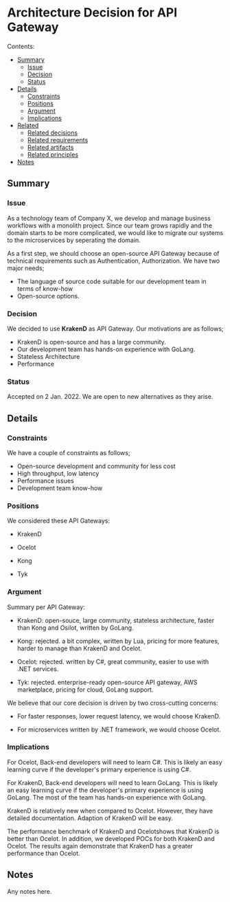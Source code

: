 # Architecture Decision for API Gateway

Contents:

* [Summary](#summary)
  * [Issue](#issue)
  * [Decision](#decision)
  * [Status](#status)
* [Details](#details)
  * [Constraints](#constraints)
  * [Positions](#positions)
  * [Argument](#argument)
  * [Implications](#implications)
* [Related](#related)
  * [Related decisions](#related-decisions)
  * [Related requirements](#related-requirements)
  * [Related artifacts](#related-artifacts)
  * [Related principles](#related-principles)
* [Notes](#notes)


## Summary


### Issue

As a technology team of Company X, we develop and manage business workflows with a monolith project. Since our team grows rapidly and the domain starts to be more complicated, we would like to migrate our systems to the microservices by seperating the domain.

As a first step, we should choose an open-source API Gateway because of technical requirements such as Authentication, Authorization. We have two major needs;

* The language of source code suitable for our development team in terms of know-how
* Open-source options.


### Decision

We decided to use **KrakenD** as API Gateway. Our motivations are as follows;

* KrakenD is open-source and has a large community.
* Our development team has hands-on experience with GoLang.
* Stateless Architecture
* Performance


### Status

Accepted on 2 Jan. 2022. We are open to new alternatives as they arise.


## Details

### Constraints

We have a couple of constraints as follows;

* Open-source development and community for less cost
* High throughput, low latency
* Performance issues
* Development team know-how


### Positions

We considered these API Gateways:

  * KrakenD

  * Ocelot

  * Kong

  * Tyk
  

### Argument

Summary per API Gateway:

  * KrakenD: open-souce, large community, stateless architecture, faster than Kong and Osilot, written by GoLang.

  * Kong: rejected. a bit complex, written by Lua, pricing for more features, harder to manage than KrakenD and Ocelot.

  * Ocelot: rejected. written by C#, great community, easier to use with .NET services.
  
  * Tyk: rejected. enterprise-ready open-source API gateway, AWS marketplace, pricing for cloud, GoLang support. 


We believe that our core decision is driven by two cross-cutting concerns:

  * For faster responses, lower request latency, we would choose KrakenD.

  * For microservices written by .NET framework, we would choose Ocelot.


### Implications

For Ocelot, Back-end developers will need to learn C#. This is likely an easy learning curve if the developer's primary experience is using C#.

For KrakenD, Back-end developers will need to learn GoLang. This is likely an easy learning curve if the developer's primary experience is using GoLang. The most of the team has hands-on experience with GoLang.

KrakenD is relatively new when compared to Ocelot. However, they have detailed documentation. Adaption of KrakenD will be easy.

The performance benchmark of KrakenD and Ocelotshows that KrakenD is better than Ocelot. In addition, we developed POCs for both KrakenD and Ocelot. The results again demonstrate that KrakenD has a greater performance than Ocelot.


## Notes

Any notes here.
